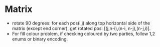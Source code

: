 # Matrix
* rotate 90 degrees: for each pos(i,j) along top horizontal side of the matrix (except end corner), get rotated pos: [(j,n-i),(n-i, n-j),(n-j,i)].
* For fill colour problem, if checking coloured by two parties, follow 1,2 enums or binary encoding. 
